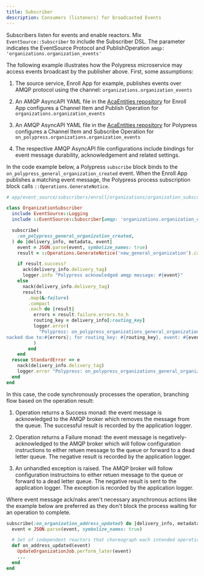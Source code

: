 ```yaml
---
title: Subscriber
description: Consumers (listeners) for broadcasted Events
---
```


Subscribers listen for events and enable reactors. Mix `EventSource::Subscriber` to include the Subscriber DSL. The parameter indicates the EventSource Protocol and PublishOperation `amqp: 'organizations.organization_events'`

The following example illustrates how the Polypress microservice may access events broadcast by the publisher above. First, some assumptions:

1. The source service, Enroll App for example, publishes events over AMQP protocol using the channel: `organizations.organization_events`

2. An AMQP AsyncAPI YAML file in the [AcaEntities repository](https://github.com/ideacrew/aca_entities) for Enroll App configures a Channel Item and Publish Operation for `organizations.organization_events`

3. An AMQP AsyncAPI YAML file in the [AcaEntities repository](https://github.com/ideacrew/aca_entities) for Polypress configures a Channel Item and Subscribe Operation for `on_polypress.organizations.organization_events`

4. The respective AMQP AsyncAPI file configurations include bindings for event message durability, acknowledgement and related settings.

In the code example below, a Polypress `subscribe` block binds to the `on_polypress_general_organization_created` event. When the Enroll App publishes a matching event message, the Polypress process subscription block calls `::Operations.GenerateNotice`.

<!-- prettier_ignore_start -->

```ruby
# app/event_source/subscribers/enroll/organizations/organization_subscriber.rb

class OrganizationSubscriber
  include EventSource::Logging
  include ::EventSource::Subscriber[amqp: 'organizations.organization_events']

  subscribe(
    :on_polypress_general_organization_created,
  ) do |delivery_info, metadata, event|
    event = JSON.parse(event, symbolize_names: true)
    result = ::Operations.GenerateNotice('new_general_organization').call(event)

    if result.success?
      ack(delivery_info.delivery_tag)
      logger.info "Polypress acknowledged amqp message: #{event}"
    else
      nack(delivery_info.delivery_tag)
      results
        .map(&:failure)
        .compact
        .each do |result|
          errors = result.failure.errors.to_h
          routing_key = delivery_info[:routing_key]
          logger.error(
            "Polypress: on_polypress_organizations_general_organization_created_subscriber_error;
nacked due to:#{errors}; for routing_key: #{routing_key}, event: #{event}",
          )
        end
    end
  rescue StandardError => e
    nack(delivery_info.delivery_tag)
    logger.error "Polypress: on_polypress_organizations_general_organization_created_subscriber_error: backtrace: #{e.backtrace}; nacked"
  end
end
```

In this case, the code synchronously processes the operation, branching flow based on the operation result:

1. Operation returns a Success monad: the event message is acknowledged to the AMQP broker which removes the message from the queue. The successful result is recorded by the application logger.

2. Operation returns a Failure monad: the event message is negatively-acknowledged to the AMQP broker which will follow configuration instructions to either retuen message to the queue or forward to a dead letter queue. The negative result is recorded by the application logger.

3. An unhandled exception is raised. The AMQP broker will follow configuration instructoins to either retuen message to the queue or forward to a dead letter queue. The negative result is sent to the application logger. The exception is recorded by the application logger.

<!-- prettier_ignore_end -->

Where event message ack/naks aren't necessary asynchronous actions like the example below are preferred as they don't block the process waiting for an operation to complete.

<!-- prettier_ignore_start -->

```ruby
subscribe(:on_organization_address_updated) do |delivery_info, metadata, event|
  event = JSON.parse(event, symbolize_names: true)

  # Set of independent reactors that choreograph each intended operation to execute asynchronously
  def on_address_updated(event)
    UpdateOrganizationJob.perform_later(event)
    ...
  end
end

```

<!-- prettier_ignore_end -->
